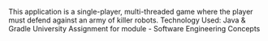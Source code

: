 This application is a single-player, multi-threaded game where the player must defend against an army of killer robots.
Technology Used: Java & Gradle
University Assignment for module - Software Engineering Concepts
